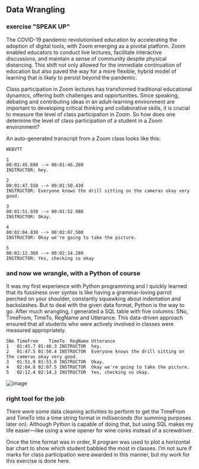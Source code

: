 ## Data Wrangling

### exercise "SPEAK UP"

The COVID-19 pandemic revolutionised education by accelerating the adoption of digital tools, with Zoom emerging as a pivotal platform. Zoom enabled educators to conduct live lectures, facilitate interactive discussions, and maintain a sense of community despite physical distancing. This shift not only allowed for the immediate continuation of education but also paved the way for a more flexible, hybrid model of learning that is likely to persist beyond the pandemic.

Class participation in Zoom lectures has transformed traditional educational dynamics, offering both challenges and opportunities. Since speaking, debating and contributing ideas in an adult-learning environment are important to developing critical thinking and collaborative skills, it is crucial to measure the level of class participation in Zoom. So how does one determine the level of class participation of a student in a Zoom environment?

An auto-generated transcript from a Zoom class looks like this:

    WEBVTT
    
    1
    00:01:45.690 --> 00:01:46.260
    INSTRUCTOR: hey.
    
    2
    00:01:47.550 --> 00:01:50.430
    INSTRUCTOR: Everyone knows the drill sitting on the cameras okay very good.
    
    3
    00:01:51.930 --> 00:01:52.980
    INSTRUCTOR: Okay.
    
    4
    00:02:04.830 --> 00:02:07.500
    INSTRUCTOR: Okay we're going to take the picture.
    
    5
    00:02:12.360 --> 00:02:14.280
    INSTRUCTOR: Yes, checking so okay

### and now we wrangle, with a Python of course
It was my first experience with Python programming and I quickly learned that its fussiness over syntax is like having a grammar-loving parrot perched on your shoulder, constantly squawking about indentation and backslashes. But to deal with the given data format, Python is the way to go. After much wrangling, I generated a SQL table with five columns: SNo, TimeFrom, TimeTo, RegName and Utterance. This data-driven approach ensured that all students who were actively involved in classes were measured appropriately.

    SNo	TimeFrom	TimeTo	RegName	Utterance
    1	01:45.7	01:46.3	INSTRUCTOR	hey.
    2	01:47.5	01:50.4	INSTRUCTOR	Everyone knows the drill sitting on the cameras okay very good.
    3	01:51.9	01:53.0	INSTRUCTOR	Okay.
    4	02:04.8	02:07.5	INSTRUCTOR	Okay we're going to take the picture.
    5	02:12.4	02:14.3	INSTRUCTOR	Yes, checking so okay.
![image](https://github.com/KenYeoKP/mystuff/assets/167163077/95b2127b-91c3-48c4-a3ac-e6b8ab65f4f1)

### right tool for the job
There were some data cleaning activities to perform to get the TimeFrom and TimeTo into a time string format in milliseconds (for summing purposes later on). Although Python is capable of doing that, but using SQL makes my life easier—like using a wine opener for wine corks instead of a screwdriver.



Once the time format was in order, R program was used to plot a horizontal bar chart to show which student babbled the most in classes. I’m not sure if marks for class participation were awarded in this manner, but my work for this exercise is done here.


